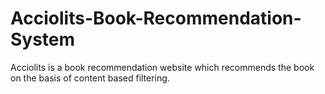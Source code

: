 # Acciolits-Book-Recommendation-System
Acciolits is a book recommendation website which recommends the book on the basis of content based filtering.
